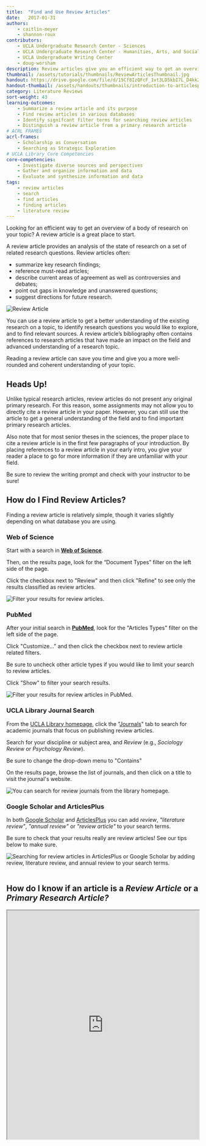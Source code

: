 ```yaml
---
title:  "Find and Use Review Articles"
date:   2017-01-31
authors: 
    - caitlin-meyer 
    - shannon-roux
contributors: 
    - UCLA Undergraduate Research Center - Sciences
    - UCLA Undergraduate Research Center - Humanities, Arts, and Social Sciences
    - UCLA Undergraduate Writing Center
    - doug-worsham
description: Review articles give you an efficient way to get an overview of a body of research on your topic.
thumbnail: /assets/tutorials/thumbnails/ReviewArticlesThumbnail.jpg
handout: https://drive.google.com/file/d/15Cf8IzQFcF_1vt3LD5kbI7L_D4kk2qqO/preview
handout-thumbail: /assets/handouts/thumbnails/introduction-to-articlesplus-tn.png
category: Literature Reviews
sort-weight: 43
learning-outcomes:
    - Summarize a review article and its purpose
    - Find review articles in various databases
    - Identify signifcant filter terms for searching review articles
    - Distinguish a review article from a primary research article
# ACRL FRAMES
acrl-frames:
    - Scholarship as Conversation
    - Searching as Strategic Exploration
# UCLA Library Core Competencies
core-competencies:
    - Investigate diverse sources and perspectives
    - Gather and organize information and data
    - Evaluate and synthesize information and data
tags:
    - review articles
    - search
    - find articles
    - finding articles
    - literature review
---
```


<p>Looking for an efficient way to get an overview of a body of research on your topic? A review article is a great place to start.</p>

<p>A review article provides an analysis of the state of research on a set of related research questions. Review articles often:</p>

<ul class="browser-default">
    <li>summarize key research findings;</li>
    <li>reference must-read articles;</li>
    <li>describe current areas of agreement as well as controversies and debates;</li>
    <li>point out gaps in knowledge and unanswered questions;</li>
    <li>suggest directions for future research.</li>
</ul>

<img src="{{ '/assets/images/lit-review-article-diagram-1080.png' | prepend: site.baseurl }}" class="img-fluid" alt="Review Article" data-caption="Review Article"> 

<p>You can use a review article to get a better understanding of the existing research on a topic, to identify research questions you would like to explore, and to find relevant sources. A review article’s bibliography often contains references to research articles that have made an impact on the field and advanced understanding of a research topic. 
</p>

<p>Reading a review article can save you time and give you a more well-rounded and coherent understanding of your topic.</p>

## Heads Up!

<p>Unlike typical research articles, review articles do not present any original primary research. For this reason, some assignments may not allow you to directly cite a review article in your paper. However, you can still use the article to get a general understanding of the field and to find important primary research articles.</p>

<p>Also note that for most senior theses in the sciences, the proper place to cite a review article is in the first few paragraphs of your introduction.  By placing references to a review article in your early intro, you give your reader a place to go for more information if they are unfamiliar with your field.</p>

<p>Be sure to review the writing prompt and check with your instructor to be sure!</p>

## How do I Find Review Articles? 

Finding a review article is relatively simple, though it varies slightly depending on what database you are using. 

<!-- Start Web of Science -->
<div class="card shadow">
    <div class="card-header">
    <h3>Web of Science</h3>
    </div>
    <div class="card-body">
                <p>Start with a search in <strong><a href="http://apps.webofknowledge.com/WOS_GeneralSearch_input.do?last_prod=WOS&product=WOS&highlighted_tab=WOS&search_mode=GeneralSearch" target="_blank">Web of Science</a></strong>.</p>
        <p>Then, on the results page, look for the “Document Types” filter on the left side of the page.</p>
        <p>Click the checkbox next to "Review" and then click "Refine" to see only the results classified as review articles.</p>
  <img src="{{ '/assets/images/web-of-science-wastewater-review.png' | prepend: site.baseurl }}" class="img-fluid" alt="Filter your results for review articles." data-caption="Under Document Types click the checkbox next to Review and then click Refine.">
            </div>
        </div>
<!-- End Web of Science -->

<!-- Start PubMed -->
<div class="card shadow mt-4">
    <div class="card-header">
    <h3>PubMed</h3>
    </div>
    <div class="card-body">
                 <p>After your initial search in <strong><a href="http://www.ncbi.nlm.nih.gov/pubmed/?otool=cdlib&tool=cdl" target="_blank">PubMed</a></strong>, look for the "Articles Types" filter on the left side of the page.</p>
        <p>Click "Customize..." and then click the checkbox next to review article related filters.</p>
        <p>Be sure to uncheck other article types if you would like to limit your search to review articles.</p>
        <p>Click "Show" to filter your search results.</p>
  <img src="https://www.evernote.com/l/AN8111WmiehF_JR_WpG4Zx2RzEXPMSda0y4B/image.png" class="img-fluid" alt="Filter your results for review articles in PubMed." data-caption="more directions.">
            </div>
        </div>
<!-- End PubMed -->

<!-- Start UCLA Library Journal Search -->
<div class="card shadow mt-4">
    <div class="card-header">
    <h3>UCLA Library Journal Search</h3>
    </div>
    <div class="card-body">
                 <p>From the <a href="http://library.ucla.edu" target="_blank">UCLA Library homepage</a>, click the "<a href="http://www.library.ucla.edu/#journals" target="_blank">Journals</a>" tab to search for academic journals that focus on publishing review articles.</p>
       <p>Search for your discipline or subject area, and <em>Review</em> (e.g., <em>Sociology Review</em> or <em>Psychology Review</em>).</p>
       <p>Be sure to change the drop-down menu to "Contains"</p>
       <p>On the results page, browse the list of journals, and then click on a title to visit the journal's website.</p>
  <img src="{{ '/assets/images/journal-search-review.png' | prepend: site.baseurl }}" class="img-fluid" alt="You can search for review journals from the library homepage." data-caption="Search for journals that specialize in publishing review articles from the UCLA Library homepage.">
            </div>
        </div>
<!-- End UCLA Library Journal Search -->

<!-- Start Google Scholar -->
<div class="card shadow mt-4">
<div class="card-header">
    <h3>Google Scholar and ArticlesPlus</h3>
    </div>
    <div class="card-body">
                <p>In both <a href="http://scholar.google.com" target="_blank">Google Scholar</a> and <a href="http://ucla.summon.serialssolutions.com/#!/" target="_blank">ArticlesPlus</a> you can add <em>review</em>, <em>"literature review"</em>, <em>"annual review"</em> or <em>"review article"</em> to your search terms.</p>
        <p>Be sure to check that your results really are review articles! See our tips below to make sure.</p>
  <img src="{{ '/assets/images/articles-plus-review-article-search.png' | prepend: site.baseurl }}" class="img-fluid" alt="Searching for review articles in ArticlesPlus or Google Scholar by adding review, literature review, and annual review to your search terms." data-caption="In Google Scholar and ArticlesPlus add review article related terms to your search.">
            </div>
        </div>
<!-- End Google Scholar -->

<br>

<h2>How do I know if an article is a <em>Review Article</em> or a <em>Primary Research Article?</em></h2>

<iframe src="https://ccle.ucla.edu/mod/hvp/embed.php?id=3198231" width="100%" height="600" frameborder="1" allowfullscreen="allowfullscreen"></iframe><script src="https://ccle.ucla.edu/mod/hvp/library/js/h5p-resizer.js" charset="UTF-8"></script>
